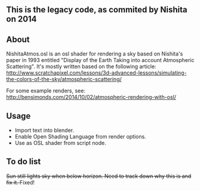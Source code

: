 This is the legacy code, as commited by Nishita on 2014
-----

About
------

NishitaAtmos.osl is an osl shader for rendering a sky based on Nishita's paper in 1993 entitled "Display of the Earth Taking into account Atmospheric Scattering". It's mostly written based on the following article: http://www.scratchapixel.com/lessons/3d-advanced-lessons/simulating-the-colors-of-the-sky/atmospheric-scattering/

For some example renders, see: http://bensimonds.com/2014/10/02/atmospheric-rendering-with-osl/

Usage
-----

- Import text into blender.
- Enable Open Shading Language from render options.
- Use as OSL shader from script node.


To do list
----------
<del> Sun still lights sky when below horizon. Need to track down why this is and fix it. </del> Fixed!
	
